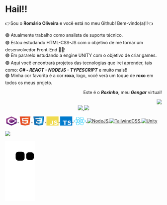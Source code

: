 # Hail!!

👉Sou o <strong>Romário Oliveira</strong> e você está no meu Github! Bem-vindo(a)!!👈

🟣 Atualmente trabalho como analista de suporte técnico.<br>
🟣 Estou estudando HTML-CSS-JS com o objetivo de me tornar um desenvolvedor Front-End 🤞😅!<br>
🟣 Em pararelo estudando a engine UNITY com o objetivo de criar games.<br>
🟣 Aqui você encontrará projetos das tecnologias que irei aprender, tais como: <strong><em>C# - REACT - NODEJS - TYPESCRIPT</em></strong> e muito mais!!<br>
🟣 Minha cor favorita é a cor <strong>roxa</strong>, logo, você verá um toque de <strong>roxo</strong> em todos os meus projeto.<br>

<div align="right"><p>Este é o <strong><em>Roxinho</em></strong>, meu <strong><em>Gengar</em></strong> virtual!</p> <img src="https://projectpokemon.org/images/normal-sprite/gengar.gif"></img></div>

<div align="center">
  <a href="https://github.com/romeoliveirasantos">
  <img height="180em" src="https://github-readme-stats.vercel.app/api?username=romeoliveirasantos&show_icons=true&theme=midnight-purple&include_all_commits=true&count_private=true"/>
  <img height="180em" src="https://github-readme-stats.vercel.app/api/top-langs/?username=romeoliveirasantos&layout=compact&langs_count=7&theme=midnight-purple"/>
</div>

<div style="display: inline_block"><br>
  
  <img align="center" alt="HTML" height="30" width="40" src="https://raw.githubusercontent.com/devicons/devicon/master/icons/csharp/csharp-original.svg">
 <img align="center" alt="HTML" height="30" width="40" src="https://raw.githubusercontent.com/devicons/devicon/master/icons/html5/html5-original.svg">
  <img align="center" alt="CSS" height="30" width="40" src="https://raw.githubusercontent.com/devicons/devicon/master/icons/css3/css3-original.svg">
  <img align="center" alt="JS" height="30" width="40" src="https://raw.githubusercontent.com/devicons/devicon/master/icons/javascript/javascript-plain.svg">
  <img align="center" alt="TS" height="30" width="40" src="https://raw.githubusercontent.com/devicons/devicon/master/icons/typescript/typescript-plain.svg">
  <img align="center" alt="React" height="30" width="40" src="https://raw.githubusercontent.com/devicons/devicon/master/icons/react/react-original.svg">
  <img align="center" alt="NodeJS" height="30" width="40" src="https://cdn.jsdelivr.net/gh/devicons/devicon/icons/nodejs/nodejs-original.svg">
  <img align="center" alt="TailwindCSS" height="30" width="40" src="https://cdn.jsdelivr.net/gh/devicons/devicon/icons/tailwindcss/tailwindcss-plain.svg">
  <img align="center" alt="Unity" height="30" width="40" src="https://cdn.jsdelivr.net/gh/devicons/devicon/icons/unity/unity-original.svg">
</div>
  <br>
 
<div> 
  <a href="https://www.linkedin.com/in/romário-oliveira-b9022a1b7" target="_blank"><img src="https://img.shields.io/badge/-LinkedIn-%230077B5?style=for-the-badge&logo=linkedin&logoColor=white" target="_blank"></a> 
  

  ![Snake animation](https://github.com/romeoliveirasantos/romeoliveirasantos/blob/output/github-contribution-grid-snake.svg)
 
</div>
